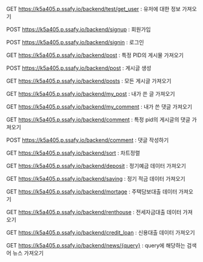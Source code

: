 GET https://k5a405.p.ssafy.io/backend/test/get_user	: 유저에 대한 정보 가져오기

POST https://k5a405.p.ssafy.io/backend/signup	: 회원가입

POST https://k5a405.p.ssafy.io/backend/signin	: 로그인

GET https://k5a405.p.ssafy.io/backend/post	: 특정 PID의 게시물 가져오기

POST https://k5a405.p.ssafy.io/backend/post	: 게시글 생성

GET https://k5a405.p.ssafy.io/backend/posts	: 모든 게시글 가져오기

GET https://k5a405.p.ssafy.io/backend/my_post : 내가 쓴 글 가져오기

GET https://k5a405.p.ssafy.io/backend/my_comment : 내가 쓴 댓글 가져오기

GET https://k5a405.p.ssafy.io/backend/comment : 특정 pid의 게시글의 댓글 가져오기

POST https://k5a405.p.ssafy.io/backend/comment : 댓글 작성하기

GET https://k5a405.p.ssafy.io/backend/sort : 차트정렬

GET https://k5a405.p.ssafy.io/backend/deposit : 정기예금 데이터 가져오기

GET https://k5a405.p.ssafy.io/backend/saving : 정기 적금 데이터 가져오기

GET https://k5a405.p.ssafy.io/backend/mortage :  주택담보대출 데이터 가져오기

GET https://k5a405.p.ssafy.io/backend/renthouse : 전세자금대출 데이터 가져오기

GET https://k5a405.p.ssafy.io/backend/credit_loan : 신용대출 데이터 가져오기

GET https://k5a405.p.ssafy.io/backend/news/{query} : query에 해당하는 검색어 뉴스 가져오기

